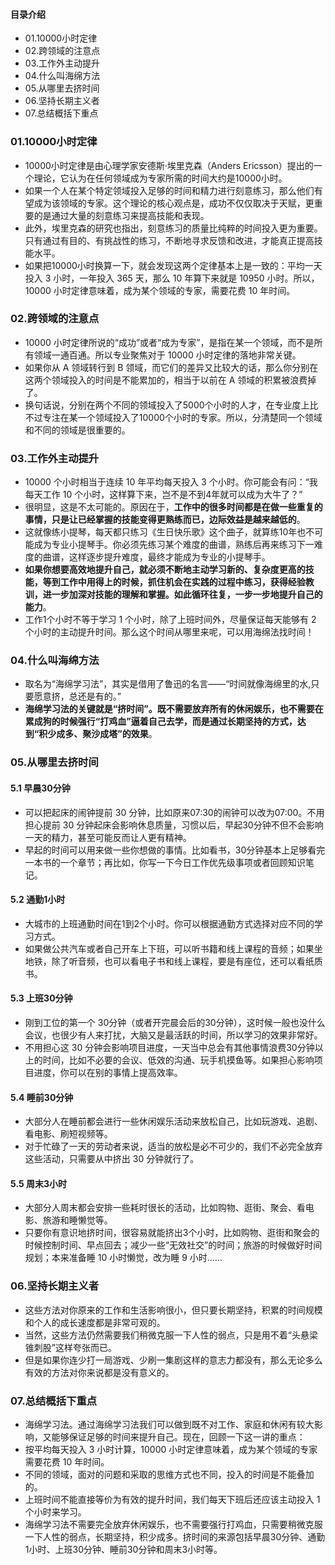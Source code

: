 #### 目录介绍
- 01.10000小时定律
- 02.跨领域的注意点
- 03.工作外主动提升
- 04.什么叫海绵方法
- 05.从哪里去挤时间
- 06.坚持长期主义者
- 07.总结概括下重点




### 01.10000小时定律
- 10000小时定律是由心理学家安德斯·埃里克森（Anders Ericsson）提出的一个理论，它认为在任何领域成为专家所需的时间大约是10000小时。
- 如果一个人在某个特定领域投入足够的时间和精力进行刻意练习，那么他们有望成为该领域的专家。这个理论的核心观点是，成功不仅仅取决于天赋，更重要的是通过大量的刻意练习来提高技能和表现。
- 此外，埃里克森的研究也指出，刻意练习的质量比纯粹的时间投入更为重要。只有通过有目的、有挑战性的练习，不断地寻求反馈和改进，才能真正提高技能水平。
- 如果把10000小时换算一下，就会发现这两个定律基本上是一致的：平均一天投入 3 小时，一年投入 365 天，那么 10 年算下来就是 10950 小时。所以，10000 小时定律意味着，成为某个领域的专家，需要花费 10 年时间。



### 02.跨领域的注意点
- 10000 小时定律所说的“成功”或者“成为专家”，是指在某一个领域，而不是所有领域一通百通。所以专业聚焦对于 10000 小时定律的落地非常关键。
- 如果你从 A 领域转行到 B 领域，而它们的差异又比较大的话，那么你分别在这两个领域投入的时间是不能累加的，相当于以前在 A 领域的积累被浪费掉了。
- 换句话说，分别在两个不同的领域投入了5000个小时的人才，在专业度上比不过专注在某一个领域投入了10000个小时的专家。所以，分清楚同一个领域和不同的领域是很重要的。




### 03.工作外主动提升
- 10000 个小时相当于连续 10 年平均每天投入 3 个小时。你可能会有问：“我每天工作 10 个小时，这样算下来，岂不是不到4年就可以成为大牛了？”
- 很明显，这是不太可能的。原因在于，**工作中的很多时间都是在做一些重复的事情，只是让已经掌握的技能变得更熟练而已，边际效益是越来越低的**。
- 这就像练小提琴，每天都只练习《生日快乐歌》这个曲子，就算练10年也不可能成为专业小提琴手。你必须先练习某个难度的曲谱，熟练后再来练习下一难度的曲谱，这样逐步提升难度，最终才能成为专业的小提琴手。
- **如果你想要高效地提升自己，就必须不断地主动学习新的、复杂度更高的技能，等到工作中用得上的时候，抓住机会在实践的过程中练习，获得经验教训，进一步加深对技能的理解和掌握。如此循环往复，一步一步地提升自己的能力**。
- 工作1个小时不等于学习 1 个小时，除了上班时间外，尽量保证每天能够有 2 个小时的主动提升时间。那么这个时间从哪里来呢，可以用海绵法找时间！




### 04.什么叫海绵方法
- 取名为“海绵学习法”，其实是借用了鲁迅的名言——“时间就像海绵里的水,只要愿意挤，总还是有的。”
- **海绵学习法的关键就是“挤时间”。既不需要放弃所有的休闲娱乐，也不需要在累成狗的时候强行“打鸡血”逼着自己去学，而是通过长期坚持的方式，达到“积少成多、聚沙成塔”的效果**。



### 05.从哪里去挤时间
#### 5.1 早晨30分钟
- 可以把起床的闹钟提前 30 分钟，比如原来07:30的闹钟可以改为07:00。不用担心提前 30 分钟起床会影响休息质量，习惯以后，早起30分钟不但不会影响一天的精力，甚至可能反而让人更有精神。
- 早起的时间可以用来做一些你想做的事情。比如看书，30分钟基本上足够看完一本书的一个章节；再比如，你写一下今日工作优先级事项或者回顾知识笔记。



#### 5.2 通勤1小时
- 大城市的上班通勤时间在1到2个小时。你可以根据通勤方式选择对应不同的学习方式。
- 如果做公共汽车或者自己开车上下班，可以听书籍和线上课程的音频；如果坐地铁，除了听音频，也可以看电子书和线上课程，要是有座位，还可以看纸质书。



#### 5.3 上班30分钟
- 刚到工位的第一个 30分钟（或者开完晨会后的30分钟），这时候一般也没什么会议，也很少有人来打扰，大脑又是最活跃的时间，所以学习的效果非常好。
- 不用担心这 30 分钟会影响项目进度，一天当中总会有其他事情浪费30分钟以上的时间，比如不必要的会议、低效的沟通、玩手机摸鱼等。如果担心影响项目进度，你可以在别的事情上提高效率。


#### 5.4 睡前30分钟
- 大部分人在睡前都会进行一些休闲娱乐活动来放松自己，比如玩游戏、追剧、看电影、刷短视频等。
- 对于忙碌了一天的劳动者来说，适当的放松是必不可少的，我们不必完全放弃这些活动，只需要从中挤出 30 分钟就行了。


#### 5.5 周末3小时
- 大部分人周末都会安排一些耗时很长的活动，比如购物、逛街、聚会、看电影、旅游和睡懒觉等。
- 只要你有意识地挤时间，很容易就能挤出3个小时，比如购物、逛街和聚会的时候控制时间、早点回去；减少一些“无效社交”的时间；旅游的时候做好时间规划；本来准备睡 10 小时懒觉，改为睡 9 小时……



### 06.坚持长期主义者
- 这些方法对你原来的工作和生活影响很小，但只要长期坚持，积累的时间规模和个人的成长速度都是非常可观的。
- 当然，这些方法仍然需要我们稍微克服一下人性的弱点，只是用不着“头悬梁锥刺股”这样夸张而已。
- 但是如果你连少打一局游戏、少刷一集剧这样的意志力都没有，那么无论多么有效的方法对你来说都是没有意义的。



### 07.总结概括下重点
- 海绵学习法。通过海绵学习法我们可以做到既不对工作、家庭和休闲有较大影响，又能够保证足够的时间来提升自己。现在，回顾一下这一讲的重点：
- 按平均每天投入 3 小时计算，10000 小时定律意味着，成为某个领域的专家需要花费 10 年时间。
- 不同的领域，面对的问题和采取的思维方式也不同，投入的时间是不能叠加的。
- 上班时间不能直接等价为有效的提升时间，我们每天下班后还应该主动投入 1 个小时来学习。
- 海绵学习法不需要完全放弃休闲娱乐，也不需要强行打鸡血，只需要稍微克服一下人性的弱点，长期坚持，积少成多。挤时间的来源包括早晨30分钟、通勤1小时、上班30分钟、睡前30分钟和周末3小时等。





